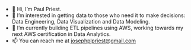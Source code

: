 - 👋 Hi, I’m Paul Priest.
- 👀 I’m interested in getting data to those who need it to make decisions: Data Engineering, Data Visualization and Data Modeling.
- 🌱 I’m currently building ETL pipelines using AWS, working towards my next AWS certification in Data Analytics.
- 📫 You can reach me at josephplpriest@gmail.com

<!---
josephplpriest/josephplpriest is a ✨ special ✨ repository because its `README.md` (this file) appears on your GitHub profile.
You can click the Preview link to take a look at your changes.
--->
